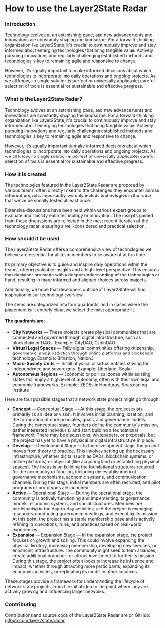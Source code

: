 # How to use the Layer2State Radar

### Introduction

Technology evolves at an astonishing pace, and new advancements and innovations are constantly shaping the landscape. For a forward-thinking organization like Layer2State, it's crucial to continuously improve and stay informed about emerging technologies that bring tangible value. Actively pursuing innovations and regularly challenging established methods and technologies is key to remaining agile and responsive to change.

However, it’s equally important to make informed decisions about which technologies to incorporate into daily operations and ongoing projects. As we all know, no single solution is perfect or universally applicable; careful selection of tools is essential for sustainable and effective progress.

### What is the Layer2State Radar?

Technology evolves at an astonishing pace, and new advancements and innovations are constantly shaping the landscape. For a forward-thinking organization like Layer2State, it's crucial to continuously improve and stay informed about emerging technologies that bring tangible value. Actively pursuing innovations and regularly challenging established methods and technologies is key to remaining agile and responsive to change.

However, it’s equally important to make informed decisions about which technologies to incorporate into daily operations and ongoing projects. As we all know, no single solution is perfect or universally applicable; careful selection of tools is essential for sustainable and effective progress.

### How it is created

The technologies featured in the Layer2State Radar are proposed by various teams, often directly linked to the challenges they encounter across different projects. Importantly, we only include technologies in the radar that we've personally tested at least once.

Extensive discussions have been held within various expert groups to evaluate and classify each technology or innovation. The insights gained from these discussions are reflected in the most recent iteration of the technology radar, ensuring a well-considered and practical selection.

### How should it be used

The Layer2State Radar offers a comprehensive view of technologies we believe are essential for all team members to be aware of at this time.

Its primary objective is to guide and inspire daily operations within the teams, offering valuable insights and a high-level perspective. This ensures that decisions are made with a deeper understanding of the technologies at hand, resulting in more informed and aligned choices across projects.

Additionally, we hope that developers outside of Layer2State will find inspiration in our technology overview.

The items are categorized into four quadrants, and in cases where the placement isn’t entirely clear, we select the most appropriate fit.

#### The quadrants are:

- **City Networks** — These projects create physical communities that are connected and governed through digital infrastructure, such as blockchain or DAOs. Example: CityDAO, CabinDAO
- **Virtual Legal Spaces** — Fully digital communities offering citizenship, governance, and jurisdiction through online platforms and blockchain technology. Example: Bitnation, Nation3
- **Micro-Society Units** — Small physical or virtual entities striving for independence and sovereignty. Example: Liberland, Sealan
- **Autonomous Regions** — Economic or political zones within existing states that enjoy a high level of autonomy, often with their own legal and economic frameworks. Example: ZEDEs in Honduras, Seasteading Institute

Here are four possible stages that a network state project might go through:

- **Concept** — Conceptual Stage — At this stage, the project exists primarily as an idea or vision. It involves initial planning, ideation, and the formulation of core principles, goals, and governance models. During the conceptual stage, founders define the community's mission, gather interested individuals, and start building a foundational framework. There may be discussions, whitepapers, or proposals, but the project has yet to have a physical or digital infrastructure in place.
- **Develop** — Development Stage — In the development stage, the project moves from theory to practice. This involves setting up the necessary infrastructure, whether digital (such as DAOs, blockchain systems, or online platforms) or physical (like acquiring land or establishing physical spaces). The focus is on building the foundational structures required for the community to function, including the establishment of governance mechanisms, economic systems, and communication channels. During this stage, initial members are often recruited, and pilot programs or prototypes are launched.
- **Active** — Operational Stage — During the operational stage, the community is actively functioning and implementing its governance models, economic systems, and social structures. Members are participating in the day-to-day activities, and the project is managing resources, conducting governance meetings, and executing its mission. At this point, the project has a stable membership base and is actively refining its operations, rules, and practices based on real-world experiences.
- **Expansion** — Expansion Stage — In the expansion stage, the project focuses on growth and scaling. This could involve expanding the physical territory, increasing membership, developing new services, or enhancing infrastructure. The community might seek to form alliances, create additional branches, or attract investment to further its mission. During this stage, the project often looks to increase its influence and impact, whether through attracting more participants, expanding its economic activities, or replicating its model in other locations.

These stages provide a framework for understanding the lifecycle of network state projects, from the initial idea to the point where they are actively growing and influencing larger networks.

### Contributing

Contributions and source code of the Layer2State Radar are on GitHub: [github.com/layer2state/radar](https://github.com/layer2state/radar)

